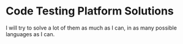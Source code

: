 # Code Testing Platform Solutions

I will try to solve a lot of them as much as I can, in as many possible languages as I can.
